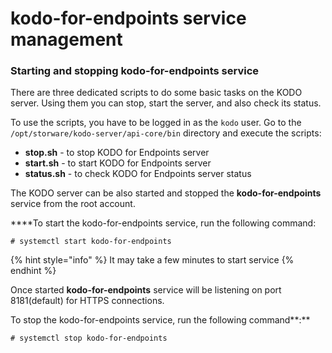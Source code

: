 # kodo-for-endpoints service management

### Starting and stopping kodo-for-endpoints service

There are three dedicated scripts to do some basic tasks on the KODO server. Using them you can stop, start the server, and also check its status.

To use the scripts, you have to be logged in as the `kodo` user. Go to the `/opt/storware/kodo-server/api-core/bin` directory  and execute the scripts:

* **stop.sh** - to stop KODO for Endpoints server
* **start.sh** - to start KODO for Endpoints server
* **status.sh** - to check KODO for Endpoints server status

The KODO server can be also started and stopped the **kodo-for-endpoints** service from the root account.

 ****To start the kodo-for-endpoints service, run the following command:

```text
# systemctl start kodo-for-endpoints
```

{% hint style="info" %}
It may take a few minutes to start service
{% endhint %}

Once started **kodo-for-endpoints** service will be listening on port 8181\(default\) for HTTPS connections.

To stop the kodo-for-endpoints service, run the following command**:**

```text
# systemctl stop kodo-for-endpoints
```



